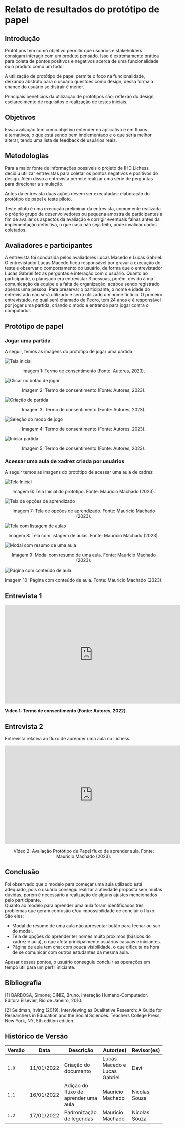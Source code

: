 # Relato de resultados do protótipo de papel

## Introdução

Protótipos tem como objetivo permitir que usuários e stakeholders consigam interagir com um produto pensado. Isso é extremamente prática para coleta de pontos positivos e negativos acerca de uma funcionalidade ou o produto como um todo.

A utilização de protótipo de papel permite o foco na funcionalidade, deixando abstrato para o usuário questões como design, dessa forma a chance do usuário se distrair é menor.

Principais benefícios da utilização de protótipos são: reflexão do design, esclarecimento de requisitos e realização de testes iniciais.

## Objetivos

Essa avaliação tem como objetivo entender no aplicativo e em fluxos alternativos, o que está sendo bem implementado e o que seria melhor alterar, tendo uma lista de feedback de usuários reais.

## Metodologias

Para a maior fonte de informações possíveis o projeto de IHC Lichess decidiu utilizar entrevistas para coletar os pontos negativos e positivos do design. Além disso a entrevista permite realizar uma série de perguntas para direcionar a simulação.

Antes da entrevista duas ações devem ser executadas: elaboração do protótipo de papel e teste piloto.

Teste piloto é uma execução preliminar da entrevista, comumente realizada o próprio grupo de desenvolvedores ou pequena amostra de participantes a fim de avaliar os aspectos da avaliação e corrigir eventuais falhas antes da implementação definitiva, o que caso não seja feito, pode invalidar dados coletados.

## Avaliadores e participantes

A entrevista foi conduzida pelos avaliadores Lucas Macedo e Lucas Gabriel. O entrevistador Lucas Macedo ficou responsável por gravar a execução do teste e observar o comportamento do usuário, de forma que o entrevistador Lucas Gabriel fez as perguntas e interação com o usuário. Quanto ao participante, o planejado era entrevistar 3 pessoas, porém, devido à má comunicação da equipe e a falta de organização, acabou sendo registrado apenas uma pessoa. Para preservar o participante, o nome e idade do entrevistado não será utilizado e serrá utilizado um nome fictício. O primeiro entrevistado, no qual será chamado de Pedro, tem 24 anos e é responsável por jogar uma partida, criando o modo e entrando para jogar contra o computador.

[comment]: <> (TO DO: Acresentar mais informações no texto)

## Protótipo de papel

### Jogar uma partida

A seguir, temos as imagens do protótipo de jogar uma partida

![Tela inicial](./assets/Aval_papel_1.jpg)

<div style="text-align: center">
<p> Imagem 1: Termo de consentimento (Fonte: Autores, 2023).</p>
</div>

![Clicar no botão de jogar](./assets/Aval_papel_2.jpg)

<div style="text-align: center">
<p> Imagem 2: Termo de consentimento (Fonte: Autores, 2023).</p>
</div>

![Criação de partida](./assets/Aval_papel_3.jpg)

<div style="text-align: center">
<p> Imagem 3: Termo de consentimento (Fonte: Autores, 2023).</p>
</div>

![Seleção do modo de jogo](./assets/Aval_papel_4.jpg)

<div style="text-align: center">
<p> Imagem 4: Termo de consentimento (Fonte: Autores, 2023).</p>
</div>

![Iniciar partida](./assets/Aval_papel_5.jpg)

<div style="text-align: center">
<p> Imagem 5: Termo de consentimento (Fonte: Autores, 2023).</p>
</div>

### Acessar uma aula de xadrez criada por usuários

A seguir temos as imagens do protótipo de acessar uma aula de xadrez

![Tela Inicial](./assets//learn_1.png)

<div style="text-align: center">
<p> Imagem 6: Tela Inicial do protótipo. Fonte: Mauricio Machado (2023).</p>
</div>

![Tela de opções de aprendizado](./assets/learn_2.png)

<div style="text-align: center">
<p> Imagem 7: Tela de opções de aprendizado. Fonte: Mauricio Machado (2023).</p>
</div>

![Tela com listagem de aulas](./assets/learn_3.png)

<div style="text-align: center">
<p> Imagem 8: Tela com listagem de aulas. Fonte: Mauricio Machado (2023).</p>
</div>

![Modal com resumo de uma aula](./assets/learn_4.png)

<div style="text-align: center">
<p> Imagem 9: Modal com resumo de uma aula. Fonte: Mauricio Machado (2023).</p>
</div>

![Página com conteúdo de aula](./assets/learn_5.png)

<div style="text-align: center">
<p> Imagem 10: Página com conteúdo de aula. Fonte: Mauricio Machado (2023).</p>
</div>

## Entrevista 1

<iframe width="560" height="315" src="https://www.youtube.com/embed/Do0G24sgXJQ" title="YouTube video player" frameborder="0" allow="accelerometer; autoplay; clipboard-write; encrypted-media; gyroscope; picture-in-picture; web-share" allowfullscreen></iframe>

**Vídeo 1: Termo de consentimento (Fonte: Autores, 2022).**

## Entrevista 2

Entrevista relativa ao fluxo de aprender uma aula no Lichess.

<iframe width="560" height="315" src="https://www.youtube.com/embed/rXSSvvEWqzE" title="YouTube video player" frameborder="0" allow="accelerometer; autoplay; clipboard-write; encrypted-media; gyroscope; picture-in-picture; web-share" allowfullscreen></iframe>

<div style="text-align: center">
<p> Vídeo 2: Avaliação Protótipo de Papel fluxo de aprender aula. Fonte: Mauricio Machado (2023).</p>
</div>

## Conclusão

Foi observado que o modelo para começar uma aula utilizado está adequado, pois o usuário consegiu realizar a atividade proposta sem muitas dúvidas, porém é necessário a realização de alguns ajustes mencionados pelo participante.
</br>
Quanto ao modelo para aprender uma aula foram identificados três problemas que geram confusão e/ou impossibilidade de concluir o fluxo. São eles:

- Modal de resumo de uma aula não apresentar botão para fechar ou sair do modal.
- Tela de opções do aprender ter nomes muito próximos (básicos do xadrez e aula), o que afeta principalmente usuários casuais e iniciantes.
- Página de aula tem chat com pouca visibilidade, o que dificulta na hora de se comunicar com outros estudantes da mesma aula.

Apesar desses pontos, o usuário conseguiu concluir as operações em tempo útil para um perfil iniciante.

[comment]: <> (TO DO: Quando realizar mais avaliações, mudar a conclusão para serem englobadas)

## Bibliografia

[1] BARBOSA, Simone; DINIZ, Bruno. Interação Humano-Computador. Editora Elsevier, Rio de Janeiro, 2010.

[2] Seidman, Irving (2019). Interviewing as Qualitative Research: A Guide for Researchers in Education and the Social Sciences. Teachers College Press, New York, NY, 5th edition edition.

## Histórico de Versão

| Versão | Data       | Descrição                            | Autor(es)                    | Revisor(es)   |
| ------ | ---------- | ------------------------------------ | ---------------------------- | ------------- |
| `1.0`  | 11/01/2022 | Criação do documento                 | Lucas Macedo e Lucas Gabriel | Davi          |
| `1.1`  | 16/01/2022 | Adição do fluxo de aprender uma aula | Maurício Machado             | Nicolas Souza |
| `1.2`  | 17/01/2022 | Padronização de legendas             | Maurício Machado             | Nicolas Souza |
